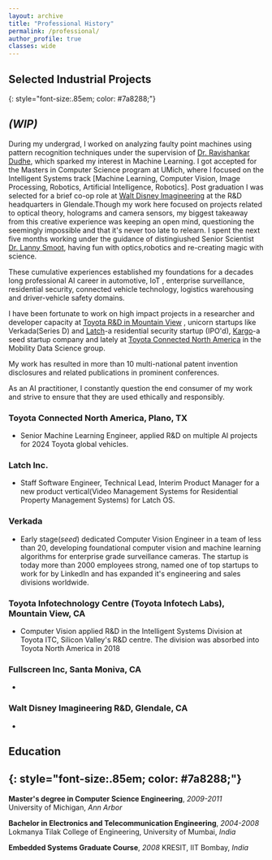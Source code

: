 ```yaml
---
layout: archive
title: "Professional History"
permalink: /professional/
author_profile: true
classes: wide
---
```


## Selected Industrial Projects
{: style="font-size:.85em; color: #7a8288;"}

_(WIP)_
---
During my undergrad, I worked on analyzing faulty point machines using pattern recognition techniques under the supervision of [Dr. Ravishankar Dudhe](https://www.manipaldubai.com/soeit/faculty/faculty-list/ravishankar-dudhe.html), which sparked my interest in Machine Learning. 
I got accepted for the Masters in Computer Science program at UMich, where I focused on the Intelligent Systems track [Machine Learning, Computer Vision, Image Processing, Robotics, Artificial Intelligence, Robotics]. 
Post graduation I was selected for a brief co-op role at [Walt Disney Imagineering](https://sites.disney.com/waltdisneyimagineering/) at the R&D headquarters in Glendale.Though my work here focused on projects related to optical theory, holograms and camera sensors, my biggest takeaway from this creative experience was keeping an open mind, questioning the seemingly impossible and that it's never too late to relearn. 
I spent the next five months working under the guidance of distingiushed Senior Scientist [Dr. Lanny Smoot](https://en.wikipedia.org/wiki/Lanny_Smoot), having fun with optics,robotics and re-creating magic with science.

These cumulative experiences established my foundations for a decades long professional AI career in automotive, IoT
, enterprise surveillance, residential security, connected vehicle technology, logistics warehousing and driver-vehicle safety domains. 

I have been fortunate to work on high impact projects in a researcher and developer capacity at [Toyota R&D in Mountain View](https://amrd.toyota.com/division/itl/)
, unicorn startups like Verkada(Series D) and [Latch](https://www.latch.com/)-a residential security startup (IPO'd), [Kargo](mykargo.com)-a seed startup company and lately at [Toyota Connected North America](https://toyotaconnected.com/) in the Mobility Data Science group.

My work has resulted in more than 10 multi-national patent invention disclosures and related publications in prominent conferences.

As an AI practitioner, I constantly question the end consumer of my work and strive to ensure that they are used ethically and responsibly.

### Toyota Connected North America, Plano, TX
* Senior Machine Learning Engineer, applied R&D on multiple AI projects for 2024 Toyota global vehicles. 

### Latch Inc.
* Staff Software Engineer, Technical Lead, Interim Product Manager for a new product vertical(Video Management Systems for Residential Property Management Systems) for Latch OS.

### Verkada
* Early stage(_seed_) dedicated Computer Vision Engineer in a team of less than 20, developing foundational computer vision and machine learning algorithms for enterprise grade surveillance cameras. The startup is today more than 2000 employees strong, named one of top startups to work for by LinkedIn and has expanded it's engineering and sales divisions worldwide.

### Toyota Infotechnology Centre (Toyota Infotech Labs), Mountain View, CA 
* Computer Vision applied R&D in the Intelligent Systems Division at Toyota ITC, Silicon Valley's R&D centre. The division was absorbed into Toyota North America in 2018 

### Fullscreen Inc, Santa Moniva, CA
*

### Walt Disney Imagineering R&D, Glendale, CA
*

## Education
{: style="font-size:.85em; color: #7a8288;"}
---

**Master's degree in Computer Science Engineering**, *2009-2011*  
University of Michigan, *Ann Arbor*


**Bachelor in Electronics and Telecommunication Engineering**, *2004-2008*  
Lokmanya Tilak College of Engineering, University of Mumbai, *India*

**Embedded Systems Graduate Course**, *2008*
KRESIT, IIT Bombay, *India*